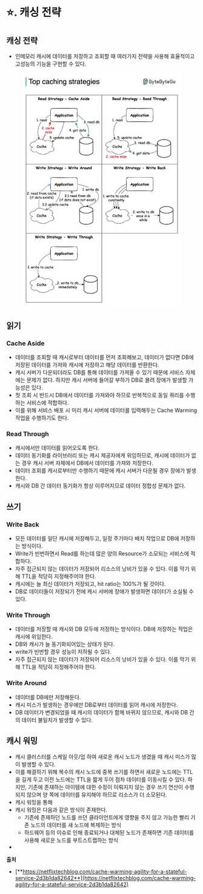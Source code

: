 # ⭐️. 캐싱 전략

## 캐싱 전략

* 인메모리 캐시에 데이터를 저장하고 조회할 때 여러가지 전략을 사용해 효율적이고 고성능의 기능을 구현할 수 있다.

<figure><img src="../.gitbook/assets/image (18) (1).png" alt=""><figcaption></figcaption></figure>

## 읽기

### Cache Aside

* 데이터를 조회할 때 캐시로부터 데이터를 먼저 조회해보고, 데이터가 없다면 DB에 저장된 데이터를 가져와 캐시에 저장하고 해당 데이터를 반환한다.
* 캐시 서버가 다운되더라도 DB를 통해 데이터를 가져올 수 있기 때문에 서비스 자체에는 문제가 없다. 하지만 캐시 서버에 들어갈 부하가 DB로 몰려 장애가 발생할 가능성은 있다.
* 첫 조회 시 반드시 DB에서 데이터를 가져와야 하므로 반복적으로 동일 쿼리를 수행하는 서비스에 적합하다.
* 이를 위해 서비스 배포 시 미리 캐시 서버에 데이터를 입력해두는 Cache Warming 작업을 수행하기도 한다.

### Read Through

* 캐시에서만 데이터를 읽어오도록 한다.
* 데이터 동기화를 라이브러리 또는 캐시 제공자에게 위임하므로, 캐시에 데이터가 없는 경우 캐시 서버 자체에서 DB에서 데이터를 가져와 저장한다.
* 데이터 조회를 캐시로부터만 수행하기 때문에 캐시 서버가 다운될 경우 장애가 발생한다.
* 캐시와 DB 간 데이터 동기화가 항상 이루어지므로 데이터 정합성 문제가 없다.

## 쓰기

### Write Back

* 모든 데이터를 일단 캐시에 저장해두고, 일정 주기마다 배치 작업으로 DB에 저장하는 방식이다.
* Write가 빈번하면서 Read를 하는데 많은 양의 Resource가 소모되는 서비스에 적합하다.
* 자주 접근되지 않는 데이터가 저장되어 리소스의 낭비가 있을 수 있다. 이를 막기 위해 TTL을 적당히 지정해주어야 한다.
* 캐시에는 늘 최신 데이터가 저장되고, hit ratio는 100%가 될 것이다.
* DB로 데이터들이 저장되기 전에 캐시 서버에 장애가 발생하면 데이터가 소실될 수 있다.

### Write Through

* 데이터를 저장할 때 캐시와 DB 모두에 저장하는 방식이다. DB에 저장하는 작업은 캐시에 위임한다.
* DB와 캐시가 늘 동기화되어있는 상태가 된다.
* write가 빈번할 경우 성능이 저하될 수 있다.
* 자주 접근되지 않는 데이터가 저장되어 리소스의 낭비가 있을 수 있다. 이를 막기 위해 TTL을 적당히 지정해주어야 한다.

### Write Around

* 데이터를 DB에만 저장해둔다.
* 캐시 미스가 발생하는 경우에만 DB로부터 데이터를 읽어 캐시에 저장한다.
* DB 데이터가 변경되었을 때 캐시의 데이터가 함께 바뀌지 않으므로, 캐시와 DB 간의 데이터 불일치가 발생할 수 있다.

## 캐시 워밍

* 캐시 클러스터를 스케일 아웃/업 하여 새로운 캐시 노드가 생겼을 때 캐시 미스가 많이 발생할 수 있다.
* 이를 해결하기 위해 복수의 캐시 노드에 중복 쓰기를 하면서 새로운 노드에는 TTL을 길게 두고 이전 노드에는 TTL을 짧게 두어 점차 데이터를 이동시킬 수 있다. 하지만, 기존에 존재하는 아이템에 대한 수정이 이뤄지지 않는 경우 쓰기 연산이 수행되지 않으며 양 쪽에 데이터를 유지해야 하므로 리소스가 더 소모된다.
* 캐시 워밍을 통해&#x20;
* 캐시 워밍은 다음과 같은 방식이 존재한다.
  * 기존에 존재하던 노드를 쓰던 클라이언트에게 영향을 주지 않고 가능한 빨리 기존 노드의 데이터를 새 노드에 복제하는 방식
  * 하드웨어 등의 이슈로 인해 종료되거나 대체된 노드가 존재하면 기존 데이터를 사용해 새로운 노드를 부트스트랩하는 방식
*





**출처**

* [**https://netflixtechblog.com/cache-warming-agility-for-a-stateful-service-2d3b1da82642**](https://netflixtechblog.com/cache-warming-agility-for-a-stateful-service-2d3b1da82642)
